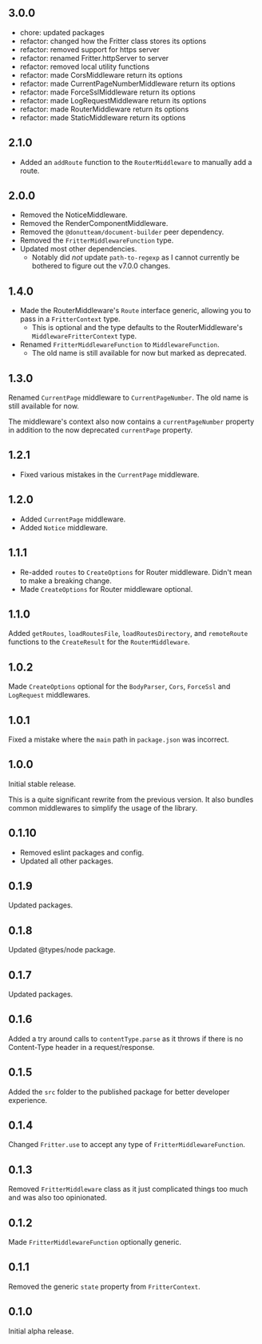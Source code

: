 ## 3.0.0

* chore: updated packages
* refactor: changed how the Fritter class stores its options
* refactor: removed support for https server
* refactor: renamed Fritter.httpServer to server
* refactor: removed local utility functions
* refactor: made CorsMiddleware return its options
* refactor: made CurrentPageNumberMiddleware return its options
* refactor: made ForceSslMiddleware return its options
* refactor: made LogRequestMiddleware return its options
* refactor: made RouterMiddleware return its options
* refactor: made StaticMiddleware return its options

## 2.1.0

* Added an `addRoute` function to the `RouterMiddleware` to manually add a route.

## 2.0.0

* Removed the NoticeMiddleware.
* Removed the RenderComponentMiddleware.
* Removed the `@donutteam/document-builder` peer dependency.
* Removed the `FritterMiddlewareFunction` type.
* Updated most other dependencies.
	* Notably did *not* update `path-to-regexp` as I cannot currently be bothered to figure out the v7.0.0 changes.

## 1.4.0

* Made the RouterMiddleware's `Route` interface generic, allowing you to pass in a `FritterContext` type.
	* This is optional and the type defaults to the RouterMiddleware's `MiddlewareFritterContext` type.
* Renamed `FritterMiddlewareFunction` to `MiddlewareFunction`.
	* The old name is still available for now but marked as deprecated.

## 1.3.0
Renamed `CurrentPage` middleware to `CurrentPageNumber`. The old name is still available for now.

The middleware's context also now contains a `currentPageNumber` property in addition to the now deprecated `currentPage` property.

## 1.2.1

* Fixed various mistakes in the `CurrentPage` middleware.

## 1.2.0

* Added `CurrentPage` middleware.
* Added `Notice` middleware.

## 1.1.1

* Re-added `routes` to `CreateOptions` for Router middleware. Didn't mean to make a breaking change.
* Made `CreateOptions` for Router middleware optional.

## 1.1.0
Added `getRoutes`, `loadRoutesFile`, `loadRoutesDirectory`, and `remoteRoute` functions to the `CreateResult` for the `RouterMiddleware`.

## 1.0.2
Made `CreateOptions` optional for the `BodyParser`, `Cors`, `ForceSsl` and `LogRequest` middlewares.

## 1.0.1
Fixed a mistake where the `main` path in `package.json` was incorrect.

## 1.0.0
Initial stable release.

This is a quite significant rewrite from the previous version. It also bundles common middlewares to simplify the usage of the library.

## 0.1.10

* Removed eslint packages and config.
* Updated all other packages.

## 0.1.9
Updated packages.

## 0.1.8
Updated @types/node package.

## 0.1.7
Updated packages.

## 0.1.6
Added a try around calls to `contentType.parse` as it throws if there is no Content-Type header in a request/response.

## 0.1.5
Added the `src` folder to the published package for better developer experience.

## 0.1.4
Changed `Fritter.use` to accept any type of `FritterMiddlewareFunction`.

## 0.1.3
Removed `FritterMiddleware` class as it just complicated things too much and was also too opinionated.

## 0.1.2
Made `FritterMiddlewareFunction` optionally generic.

## 0.1.1
Removed the generic `state` property from `FritterContext`.

## 0.1.0
Initial alpha release.